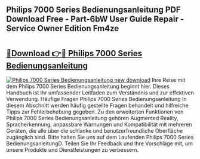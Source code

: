 ## Philips 7000 Series Bedienungsanleitung PDF Download Free - Part-6bW User Guide Repair - Service Owner Edition Fm4ze

# <h2><a href="http://df1uix.blite.top/?on=Philips+7000+Series+Bedienungsanleitung">🔗Download 👉🔴 Philips 7000 Series Bedienungsanleitung</a></h2>

[![Philips 7000 Series Bedienungsanleitung new download](https://i.imgur.com/lujVjoI.png)](http://df1uix.blite.top/?on=Philips+7000+Series+Bedienungsanleitung)
Ihre Reise mit dem Philips 7000 Series Bedienungsanleitung beginnt hier. Dieses Handbuch ist Ihr umfassender Leitfaden zum Verständnis und zur effektiven Verwendung. Häufige Fragen Philips 7000 Series Bedienungsanleitung In diesem Abschnitt werden häufig gestellte Fragen behandelt und hilfreiche Tipps zur Fehlerbehebung gegeben. Zu den erweiterten Funktionen von Philips 7000 Series Bedienungsanleitung gehören Augmented Reality, Spracherkennung, anpassbare Warnungen und Kompatibilität mit mehreren Geräten, die alle über die schlanke und benutzerfreundliche Oberfläche zugänglich sind. Bitte halten Sie uns auf dem Laufenden Philips 7000 Series BedienungsanleitungD. Teilen Sie Ihr Feedback und Ihre Vorschläge mit, um unsere Produkte und Dienstleistungen zu verbessern.
